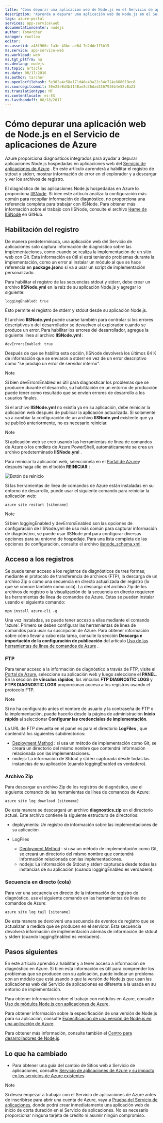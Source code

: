 ```yaml
---
title: "Cómo depurar una aplicación web de Node.js en el Servicio de aplicaciones de Azure"
description: "Aprenda a depurar una aplicación web de Node.js en el Servicio de aplicaciones de Azure."
tags: azure-portal
services: app-service\web
documentationcenter: nodejs
author: TomArcher
manager: routlaw
editor: 
ms.assetid: a48f906c-1a3e-43bc-ae84-7d2dde175b15
ms.service: app-service-web
ms.workload: web
ms.tgt_pltfrm: na
ms.devlang: nodejs
ms.topic: article
ms.date: 08/17/2016
ms.author: tarcher
ms.openlocfilehash: 5e302a4c58a171d40e43a22c34c724e868019ec8
ms.sourcegitcommit: 50e23e8d3b1148ae2d36dad3167936b4e52c8a23
ms.translationtype: MT
ms.contentlocale: es-ES
ms.lasthandoff: 08/18/2017
---
```

# <a name="how-to-debug-a-nodejs-web-app-in-azure-app-service"></a>Cómo depurar una aplicación web de Node.js en el Servicio de aplicaciones de Azure
Azure proporciona diagnósticos integrados para ayudar a depurar aplicaciones Node.js hospedadas en aplicaciones web del [Servicio de aplicaciones de Azure](http://go.microsoft.com/fwlink/?LinkId=529714) . En este artículo aprenderá a habilitar el registro de stdout y stderr, mostrar información de error en el explorador y a descargar y ver los archivos de registro.

El diagnóstico de las aplicaciones Node.js hospedadas en Azure lo proporciona [IISNode]. Si bien este artículo analiza la configuración más común para recopilar información de diagnóstico, no proporciona una referencia completa para trabajar con IISNode. Para obtener más información sobre el trabajo con IISNode, consulte el archivo [léame de IISNode] en GitHub.

<a id="enablelogging"></a>

## <a name="enable-logging"></a>Habilitación del registro
De manera predeterminada, una aplicación web del Servicio de aplicaciones solo captura información de diagnóstico sobre las implementaciones, como cuando se realiza la implementación de un sitio web con Git. Esta información es útil si está teniendo problemas durante la implementación, como un error al instalar un módulo al que se hace referencia en **package.json**o si va a usar un script de implementación personalizado.

Para habilitar el registro de las secuencias stdout y stderr, debe crear un archivo **IISNode.yml** en la raíz de su aplicación Node.js y agregar lo siguiente:

    loggingEnabled: true

Esto permite el registro de stderr y stdout desde su aplicación Node.js.

El archivo **IISNode.yml** puede usarse también para controlar si los errores descriptivos o del desarrollador se devuelven al explorador cuando se produce un error. Para habilitar los errores del desarrollador, agregue la siguiente línea al archivo **IISNode.yml** :

    devErrorsEnabled: true

Después de que se habilita esta opción, IISNode devolverá los últimos 64 K de información que se enviaron a stderr en vez de un error descriptivo como "se produjo un error de servidor interno".

> [!NOTE]
> Si bien devErrorsEnabled es útil para diagnosticar los problemas que se producen durante el desarrollo, su habilitación en un entorno de producción puede tener como resultado que se envíen errores de desarrollo a los usuarios finales.
> 
> 

Si el archivo **IISNode.yml** no existía ya en su aplicación, debe reiniciar la aplicación web después de publicar la aplicación actualizada. Si solamente va a cambiar la configuración de un archivo **IISNode.yml** existente que ya se publicó anteriormente, no es necesario reiniciar.

> [!NOTE]
> Si aplicación web se creó usando las herramientas de línea de comandos de Azure o los cmdlets de Azure PowerShell, automáticamente se crea un archivo predeterminado **IISNode.yml** .
> 
> 

Para reiniciar la aplicación web, selecciónela en el [Portal de Azure](https://portal.azure.com)y después haga clic en el botón **REINICIAR** :

![Botón de reinicio][restart-button]

Si las herramientas de línea de comandos de Azure están instaladas en su entorno de desarrollo, puede usar el siguiente comando para reiniciar la aplicación web:

    azure site restart [sitename]

> [!NOTE]
> Si bien loggingEnabled y devErrorsEnabled son las opciones de configuración de IISNode.yml de uso más común para capturar información de diagnóstico, se puede usar IISNode.yml para configurar diversas opciones para su entorno de hospedaje. Para una lista completa de las opciones de configuración, consulte el archivo [iisnode_schema.xml](https://github.com/tjanczuk/iisnode/blob/master/src/config/iisnode_schema.xml).
> 
> 

<a id="viewlogs"></a>

## <a name="accessing-logs"></a>Acceso a los registros
Se puede tener acceso a los registros de diagnósticos de tres formas; mediante el protocolo de transferencia de archivos (FTP), la descarga de un archivo Zip o como una secuencia en directo actualizada del registro (lo que se conoce también como cola). La descarga del archivo Zip de los archivos de registro o la visualización de la secuencia en directo requieren las herramientas de línea de comandos de Azure. Estas se pueden instalar usando el siguiente comando:

    npm install azure-cli -g

Una vez instaladas, se puede tener acceso a ellas mediante el comando 'azure'. Primero se deben configurar las herramientas de línea de comandos para usar su suscripción de Azure. Para obtener información sobre cómo llevar a cabo esta tarea, consulte la sección **Descarga e importación de la configuración de publicación** del artículo [Uso de las herramientas de línea de comandos de Azure](../xplat-cli-connect.md) .

### <a name="ftp"></a>FTP
Para tener acceso a la información de diagnóstico a través de FTP, visite el [Portal de Azure](https://portal.azure.com), seleccione su aplicación web y luego seleccione el **PANEL**. En la sección de **vínculos rápidos**, los vínculos **FTP DIAGNOSTIC LOGS** y **FTPS DIAGNOSTIC LOGS** proporcionan acceso a los registros usando el protocolo FTP.

> [!NOTE]
> Si no ha configurado antes el nombre de usuario y la contraseña de FTP o la implementación, puede hacerlo desde la página de administración **Inicio rápido** al seleccionar **Configurar las credenciales de implementación**.
> 
> 

La URL de FTP devuelta en el panel es para el directorio **LogFiles** , que contendrá los siguientes subdirectorios:

* [Deployment Method](web-sites-deploy.md) : si usa un método de implementación como Git, se creará un directorio del mismo nombre que contendrá información relacionada con las implementaciones.
* nodejs: La información de Stdout y stderr capturada desde todas las instancias de su aplicación (cuando loggingEnabled es verdadero).

### <a name="zip-archive"></a>Archivo Zip
Para descargar un archivo Zip de los registros de diagnóstico, use el siguiente comando de las herramientas de línea de comandos de Azure:

    azure site log download [sitename]

De esta manera se descargará un archivo **diagnostics.zip** en el directorio actual. Este archivo contiene la siguiente estructura de directorios:

* deployments: Un registro de información sobre las implementaciones de su aplicación
* LogFiles
  
  * [Deployment Method](web-sites-deploy.md) : si usa un método de implementación como Git, se creará un directorio del mismo nombre que contendrá información relacionada con las implementaciones.
  * nodejs: La información de Stdout y stderr capturada desde todas las instancias de su aplicación (cuando loggingEnabled es verdadero).

### <a name="live-stream-tail"></a>Secuencia en directo (cola)
Para ver una secuencia en directo de la información de registro de diagnóstico, use el siguiente comando en las herramientas de línea de comandos de Azure:

    azure site log tail [sitename]

De esta manera se devolverá una secuencia de eventos de registro que se actualizan a medida que se producen en el servidor. Esta secuencia devolverá información de implementación además de información de stdout y stderr (cuando loggingEnabled es verdadero).

<a id="nextsteps"></a>

## <a name="next-steps"></a>Pasos siguientes
En este artículo aprendió a habilitar y a tener acceso a información de diagnóstico en Azure. Si bien esta información es útil para comprender los problemas que se producen con su aplicación, puede indicar un problema con un módulo que está usando o que la versión de Node.js que usan las aplicaciones web del Servicio de aplicaciones es diferente a la usada en su entorno de implementación.

Para obtener información sobre el trabajo con módulos en Azure, consulte [Uso de módulos Node.js con aplicaciones de Azure](../nodejs-use-node-modules-azure-apps.md).

Para obtener información sobre la especificación de una versión de Node.js para su aplicación, consulte [Especificación de una versión de Node.js en una aplicación de Azure].

Para obtener más información, consulte también el [Centro para desarrolladores de Node.js](/develop/nodejs/).

## <a name="whats-changed"></a>Lo que ha cambiado
* Para obtener una guía del cambio de Sitios web a Servicio de aplicaciones, consulte: [Servicio de aplicaciones de Azure y su impacto en los servicios de Azure existentes](http://go.microsoft.com/fwlink/?LinkId=529714)

> [!NOTE]
> Si desea empezar a trabajar con el Servicio de aplicaciones de Azure antes de inscribirse para abrir una cuenta de Azure, vaya a [Prueba del Servicio de aplicaciones](https://azure.microsoft.com/try/app-service/), donde podrá crear inmediatamente una aplicación web de inicio de corta duración en el Servicio de aplicaciones. No es necesario proporcionar ninguna tarjeta de crédito ni asumir ningún compromiso.
> 
> 

[IISNode]: https://github.com/tjanczuk/iisnode
[léame de IISNode]: https://github.com/tjanczuk/iisnode#readme
[How to Use The Azure Command-Line Interface]:../cli-install-nodejs.md
[Using Node.js Modules with Azure Applications]: ../nodejs-use-node-modules-azure-apps.md
[Especificación de una versión de Node.js en una aplicación de Azure]: ../nodejs-specify-node-version-azure-apps.md

[restart-button]: ./media/web-sites-nodejs-debug/restartbutton.png

